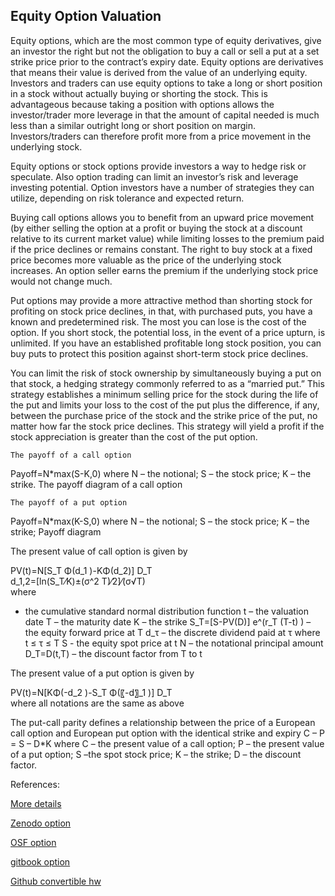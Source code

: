 ## Equity Option Valuation
   
Equity options, which are the most common type of equity derivatives, give an investor the right but not the obligation to buy a call or sell a put at a set strike price prior to the contract’s expiry date. Equity options are derivatives that means their value is derived from the value of an underlying equity. Investors and traders can use equity options to take a long or short position in a stock without actually buying or shorting the stock. This is advantageous because taking a position with options allows the investor/trader more leverage in that the amount of capital needed is much less than a similar outright long or short position on margin. Investors/traders can therefore profit more from a price movement in the underlying stock.

Equity options or stock options provide investors a way to hedge risk or speculate.  Also option trading can limit an investor’s risk and leverage investing potential. Option investors have a number of strategies they can utilize, depending on risk tolerance and expected return. 

Buying call options allows you to benefit from an upward price movement (by either selling the option at a profit or buying the stock at a discount relative to its current market value) while limiting losses to the premium paid if the price declines or remains constant. The right to buy stock at a fixed price becomes more valuable as the price of the underlying stock increases. An option seller earns the premium if the underlying stock price would not change much.

Put options may provide a more attractive method than shorting stock for profiting on stock price declines, in that, with purchased puts, you have a known and predetermined risk. The most you can lose is the cost of the option. If you short stock, the potential loss, in the event of a price upturn, is unlimited. If you have an established profitable long stock position, you can buy puts to protect this position against short-term stock price declines. 

You can limit the risk of stock ownership by simultaneously buying a put on that stock, a hedging strategy commonly referred to as a “married put.” This strategy establishes a minimum selling price for the stock during the life of the put and limits your loss to the cost of the put plus the difference, if any, between the purchase price of the stock and the strike price of the put, no matter how far the stock price declines. This strategy will yield a profit if the stock appreciation is greater than the cost of the put option.


	The payoff of a call option
Payoff=N*max(S-K,0)
where N – the notional; S – the stock price; K – the strike.
	The payoff diagram of a call option


	The payoff of a put option
Payoff=N*max(K-S,0)
where N – the notional; S – the stock price; K – the strike;
	Payoff diagram


The present value of call option is given by

 PV(t)=N[S_T Φ(d_1 )-KΦ(d_2)] D_T   
	d_1,2=[ln(S_T⁄K)±(σ^2 T)⁄2]⁄(σ√T)                                                                       
where
  -  the cumulative standard normal distribution function
t   –  the valuation date
T – the maturity date
K – the strike
S_T=[S-PV(D)] e^(r_T (T-t) )  – the equity forward price at T
	d_τ – the discrete dividend paid at τ where t ≤ τ ≤ T
S  - the equity spot price at t
N – the notational principal amount
	D_T=D(t,T)  –  the discount factor from T to t

The present value of a put option is given by

PV(t)=N[KΦ(-d_2 )-S_T Φ(〖-d〗_1 )] D_T   
where all notations are the same as above

The put-call parity defines a relationship between the price of a European call option and European put option with the identical strike and expiry
C – P = S – D*K
where C – the present value of a call option; P – the present value of a put option; S –the spot stock price; K – the strike; D – the discount factor.



References:

[More details](./EqOption-6.pdf) 
   
[Zenodo option](https://zenodo.org/record/3948304#)

[OSF option](https://osf.io/86t9p/download)

[gitbook option](https://deripricing.gitbook.io/stock-option-product-and-valuation/)

[Github convertible hw](https://github.com/timxiao1203/ConvertibleHullWhite)

